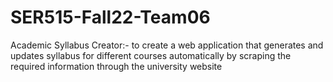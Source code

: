 # SER515-Fall22-Team06
Academic Syllabus Creator:- to create a web application that generates and updates syllabus for different courses automatically by scraping the required information through the university website
